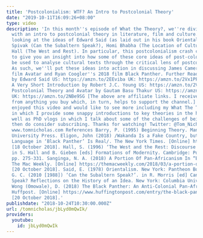 ```yaml
---
title: 'Postcolonialism: WTF? An Intro to Postcolonial Theory'
date: "2019-10-11T16:09:26+08:00"
type: video
description: 'In this month''s episode of What the Theory?, we''re diving into postcolonialism
  with an intro to postcolonial theory in literature, film and culture. We''ll be
  looking at the ideas of Edward Said (as laid out in his book Orientalism), Gayatri
  Spivak (Can the Subaltern Speak?), Homi Bhabha (The Location of Culture) and Stuart
  Hall (The West and Rest). In particular, this postcolonialism crash course hopes
  to give you an insight into how some of these core ideas of post-colonialism can
  be used to analyse cultural texts through the critical lens of postcolonial theory.
  As such, we''ll put these ideas into action in discussing James Cameron''s 2009
  film Avatar and Ryan Coogler''s 2018 film Black Panther. Further Reading Orientalism
  by Edward Said US: https://amzn.to/2EEviba UK: https://amzn.to/2Vx1PFW Postcolonialism:
  A Very Short Introduction by Robert J.C. Young US: https://amzn.to/2VvIg0C UK: https://amzn.to/2NzCgRC
  Postcolonial Theory and Avatar by Gautam Basu Thakur US: https://amzn.to/2TaCkgZ
  UK: https://amzn.to/2NBe9SG [The above are affiliate links. I receive a small kickback
  from anything you buy which, in turn, helps to support the channel.] If you''ve
  enjoyed this video and would like to see more including my What The Theory? series
  in which I provide some snappy introductions to key theories in the humanities as
  well as PhD vlogs in which I talk about some of the challenges of being a PhD student
  then do consider subscribing. Thanks for watching! Twitter: @Tom_Nicholas Website:
  www.tomnicholas.com References Barry, P. (1995) Beginning Theory. Manchester: Manchester
  University Press. Eligon, John (2018) /Wakanda Is a Fake Country, but the African
  Language in ‘Black Panther’ Is Real/. The New York Times. [Online] https://www.nytimes.com/2018/02/16/us/wakanda-black-panther.html
  [18 October 2018]. Hall, S. (1996) ‘The West and the Rest: Discourse and Power’.
  in S. Hall and B. Gieben [eds] Formations of Modernity. Cambridge: Polity Press.
  pp. 275-331. Sanginga, N. A. (2018) A Portion Of Pan-Africanism In “Black Panther”.
  The Mac Weekly. [Online] https://themacweekly.com/2018/03/a-portion-of-pan-africanism-in-black-panther/
  [20 October 2018]. Said, E. (1978) Orientalism. New York: Pantheon Books. Spivak,
  G. C. (2010 [1988]) ‘Can the Subaltern Speak?’. in R. Morris [ed] Can the Subaltern
  Speak? Reflections on the History of an Idea. New York: Columbia University Press.
  Wong (Omowale), D. (2018) The Black Panther: An Anti-Colonial Pan-African Superhero.
  Huffpost. [Online] https://www.huffingtonpost.com/entry/the-black-panther-an-anti-colonial-pan-african-superhero_us_5a539948e4b0f9b24bf3195e
  [20 October 2018].'
publishdate: "2018-10-24T10:30:00.000Z"
url: /tomnicholas/jbLyd0mQwIk/
providers:
  youtube:
    id: jbLyd0mQwIk
---
```

